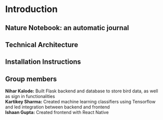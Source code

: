 # Introduction
## Nature Notebook: an automatic journal

## Technical Architecture

## Installation Instructions

## Group members
**Nihar Kalode:** Built Flask backend and database to store bird data, as well as sign in functionalities  
**Kartikey Sharma:** Created machine learning classifiers using Tensorflow and led integration between backend and frontend  
**Ishaan Gupta:** Created frontend with React Native
